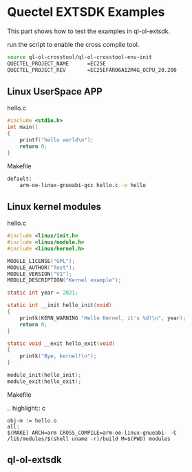 # Quectel EXTSDK Examples

This part shows how to test the examples in ql-ol-extsdk.

run the script to enable the cross compile tool.

```sh
source ql-ol-crosstool/ql-ol-crosstool-env-init
QUECTEL_PROJECT_NAME      =EC25E
QUECTEL_PROJECT_REV       =EC25EFAR06A12M4G_OCPU_20.200
```

## Linux UserSpace APP

hello.c

```c
#include <stdio.h>
int main()
{
    printf("hello world\n");
    return 0;
}
```

Makefile

```bash
default:
    arm-oe-linux-gnueabi-gcc hello.c -o hello
```

## Linux kernel modules

hello.c

```c
#include <linux/init.h>
#include <linux/module.h>
#include <linux/kernel.h>

MODULE_LICENSE("GPL");
MODULE_AUTHOR("Test");
MODULE_VERSION("V1");
MODULE_DESCRIPTION("Kernel example");

static int year = 2021;

static int __init hello_init(void)
{
    printk(KERN_WARNING "Hello Kernel, it's %d!\n", year);
    return 0;
}

static void __exit hello_exit(void)
{
    printk("Bye, kernel!\n");
}

module_init(hello_init);
module_exit(hello_exit);
```

Makefile

.. highlight:: c

```
obj-m := hello.o
all:
$(MAKE) ARCH=arm CROSS_COMPILE=arm-oe-linux-gnueabi- -C /lib/modules/$(shell uname -r)/build M=$(PWD) modules
```

## ql-ol-extsdk
